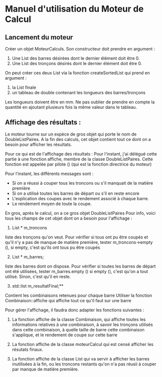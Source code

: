 # Manuel d'utilisation du Moteur de Calcul

## Lancement du moteur

Créer un objet MoteurCalculs. Son constructeur doit prendre en argument :
1. Une List des barres désirées dont le dernier élément doit être 0.
2. Une List des tronçons désirés dont le dernier élément doit être 0.

On peut créer ces deux List via la fonction createSortedList qui prend en argument :
1. la List finale
2. un tableau de double contenant les longueurs des barres/tronçons

Les longueurs doivent être en mm. Ne pas oublier de prendre en compte la quantité en ajoutant plusieurs fois la même valeur dans le tableau.

## Affichage des résultats :

Le moteur tourne sur un espèce de gros objet qui porte le nom de DoubleListPaires.
A la fin des calculs, cet objet contient tout ce dont on a besoin pour afficher les résultats.

Pour ce qui est de l'affichage des résultats :
Pour l'instant, j'ai délégué cette partie à une fonction affiche, membre de la classe DoubleListPaires.
Cette fonction est appelée par pilote () (qui est la fonction directrice du moteur)

Pour l'instant, les différents messages sont :
- Si on a réussi à couper tous les troncons ou s'il manquait de la matière première
- Si on a utilisé toutes les barres de départ ou s'il en reste encore
- L'explication des coupes avec le rendement associé à chaque barre.
- Le rendement moyen de toute la coupe.

En gros, après le calcul, on a ce gros objet DoubleListPaires
Pour info, voici tous les champs de cet objet dont on a besoin pour l'affichage :

1. List * m_troncons
            
liste des tronçons qu'on veut. 
Pour vérifier si tous ont pu être coupés et qu'il n'y a pas de manque de matière première, tester 
m_troncons->empty (), si empty, c'est qu'ils ont tous pu être coupés
           
2. List * m_barres;
           
liste des barres dont on dispose.
Pour vérifier si toutes les barres de départ ont été utilisées, tester m_barres.empty ()
si empty (), c'est qu'on a tout utilisé. Sinon, c'est qu'il en reste.

            
3. std::list<Combinaison> m_resultatFinal;**
            
Contient les combinaisons retenues pour chaque barre
Utiliser la fonction Combinaison::affiche qui affiche tout ce qu'il faut sur une barre
            


Pour gérer l'affichage, il faudra donc adapter les fonctions suivantes :

1. La fonction affiche de la classe Combinaison, qui affiche toutes les informations relatives à une combinaison, à savoir les tronçons utilisés dans cette combinaison, à quelle taille de barre cette combinaison s'applique, et le rendement de coupe sur cette barre

2. La fonction affiche de la classe moteurCalcul qui est censé afficher les résutats finaux.

3. La fonction affiche de la classe List qui va servir à afficher les barres inutilisées à la fin, ou les troncons restants qu'on n'a pas réusii à couper par manque de matière première.

